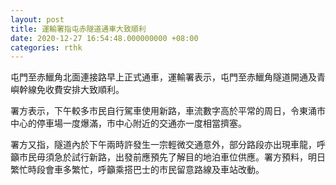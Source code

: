 ```yaml
---
layout: post
title: 運輸署指屯赤隧道通車大致順利
date: 2020-12-27 16:54:48.000000000 +08:00
categories: rthk
---
```


屯門至赤鱲角北面連接路早上正式通車，運輸署表示，屯門至赤鱲角隧道開通及青嶼幹線免收費安排大致順利。

署方表示，下午較多巿民自行駕車使用新路，車流數字高於平常的周日，令東涌巿中心的停車場一度爆滿，巿中心附近的交通亦一度相當擠塞。

署方又指，隧道內於下午兩時許發生一宗輕微交通意外，部分路段亦出現車龍，呼籲巿民毋須急於試行新路，出發前應預先了解目的地泊車位供應。署方預料，明日繁忙時段會車多繁忙，呼籲乘搭巴士的巿民留意路線及車站改動。
